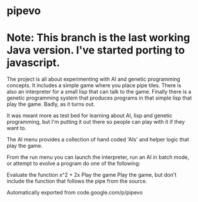 # pipevo

# Note: This branch is the last working Java version. I've started porting to javascript.

The project is all about experimenting with AI and genetic programming concepts. It includes a simple game where you place pipe tiles. There is also an interpreter for a small lisp that can talk to the game. Finally there is a genetic programming system that produces programs in that simple lisp that play the game. Badly, as it turns out.

It was meant more as test bed for learning about AI, lisp and genetic programming, but I'm putting it out there so people can play with it if they want to.

The AI menu provides a collection of hand coded 'AIs' and helper logic that play the game.

From the run menu you can launch the interpreter, run an AI in batch mode, or attempt to evolve a program do one of the following:

Evaluate the function x^2 + 2x
Play the game
Play the game, but don't include the function that follows the pipe from the source.


Automatically exported from code.google.com/p/pipevo
